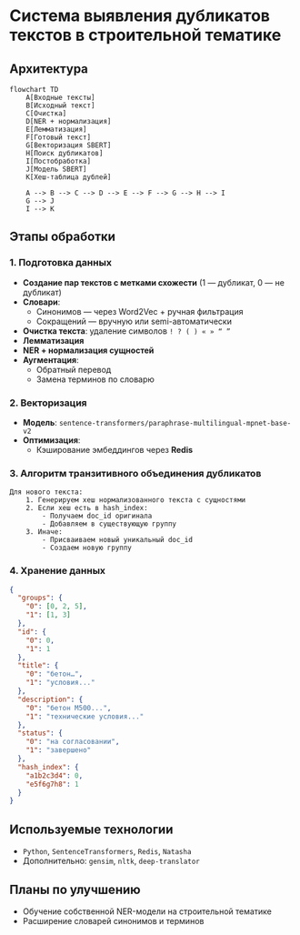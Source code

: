 
# Система выявления дубликатов текстов в строительной тематике

## Архитектура

```mermaid
flowchart TD
    A[Входные тексты]
    B[Исходный текст]
    C[Очистка]
    D[NER + нормализация]
    E[Лемматизация]
    F[Готовый текст]
    G[Векторизация SBERT]
    H[Поиск дубликатов]
    I[Постобработка]
    J[Модель SBERT]
    K[Хеш-таблица дублей]

    A --> B --> C --> D --> E --> F --> G --> H --> I
    G --> J
    I --> K
```

## Этапы обработки

### 1. Подготовка данных

- **Создание пар текстов с метками схожести** (1 — дубликат, 0 — не дубликат)
- **Словари**:
  - Синонимов — через Word2Vec + ручная фильтрация
  - Сокращений — вручную или semi-автоматически
- **Очистка текста**: удаление символов `! ? ( ) « » “ ”`
- **Лемматизация**
- **NER + нормализация сущностей**
- **Аугментация**:
  - Обратный перевод
  - Замена терминов по словарю

### 2. Векторизация

- **Модель**: `sentence-transformers/paraphrase-multilingual-mpnet-base-v2`
- **Оптимизация**:
  - Кэширование эмбеддингов через **Redis**

### 3. Алгоритм транзитивного объединения дубликатов

```text
Для нового текста:
    1. Генерируем хеш нормализованного текста с сущностями
    2. Если хеш есть в hash_index:
        - Получаем doc_id оригинала
        - Добавляем в существующую группу
    3. Иначе:
        - Присваиваем новый уникальный doc_id
        - Создаем новую группу
```

### 4. Хранение данных

```json
{
  "groups": {
    "0": [0, 2, 5],
    "1": [1, 3]
  },
  "id": {
    "0": 0,
    "1": 1
  },
  "title": {
    "0": "бетон…",
    "1": "условия..."
  },
  "description": {
    "0": "бетон М500...",
    "1": "технические условия..."
  },
  "status": {
    "0": "на согласовании",
    "1": "завершено"
  },
  "hash_index": {
    "a1b2c3d4": 0,
    "e5f6g7h8": 1
  }
}
```

## Используемые технологии

- `Python`, `SentenceTransformers`, `Redis`, `Natasha`
- Дополнительно: `gensim`, `nltk`, `deep-translator`

## Планы по улучшению

- Обучение собственной NER-модели на строительной тематике
- Расширение словарей синонимов и терминов
